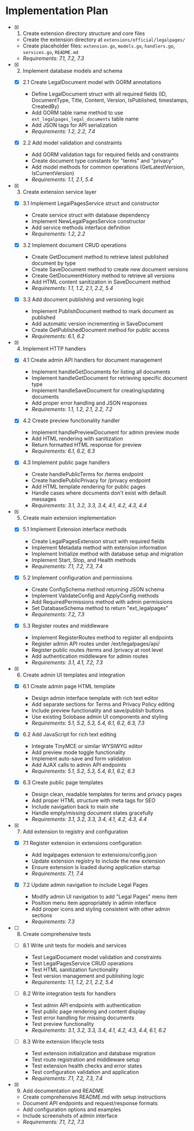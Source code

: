 # Implementation Plan

- [x] 1. Create extension directory structure and core files
  - Create the extension directory at `extensions/official/legalpages/`
  - Create placeholder files: `extension.go`, `models.go`, `handlers.go`, `services.go`, `README.md`
  - _Requirements: 7.1, 7.2, 7.3_

- [x] 2. Implement database models and schema
  - [x] 2.1 Create LegalDocument model with GORM annotations
    - Define LegalDocument struct with all required fields (ID, DocumentType, Title, Content, Version, IsPublished, timestamps, CreatedBy)
    - Add GORM table name method to use `ext_legalpages_legal_documents` table name
    - Add JSON tags for API serialization
    - _Requirements: 1.2, 2.2, 7.4_

  - [x] 2.2 Add model validation and constraints
    - Add GORM validation tags for required fields and constraints
    - Create document type constants for "terms" and "privacy"
    - Add model methods for common operations (GetLatestVersion, IsCurrentVersion)
    - _Requirements: 1.1, 2.1, 5.4_

- [x] 3. Create extension service layer
  - [x] 3.1 Implement LegalPagesService struct and constructor
    - Create service struct with database dependency
    - Implement NewLegalPagesService constructor
    - Add service methods interface definition
    - _Requirements: 1.2, 2.2_

  - [x] 3.2 Implement document CRUD operations
    - Create GetDocument method to retrieve latest published document by type
    - Create SaveDocument method to create new document versions
    - Create GetDocumentHistory method to retrieve all versions
    - Add HTML content sanitization in SaveDocument method
    - _Requirements: 1.1, 1.2, 2.1, 2.2, 5.4_

  - [x] 3.3 Add document publishing and versioning logic
    - Implement PublishDocument method to mark document as published
    - Add automatic version incrementing in SaveDocument
    - Create GetPublishedDocument method for public access
    - _Requirements: 6.1, 6.2_

- [x] 4. Implement HTTP handlers
  - [x] 4.1 Create admin API handlers for document management
    - Implement handleGetDocuments for listing all documents
    - Implement handleGetDocument for retrieving specific document type
    - Implement handleSaveDocument for creating/updating documents
    - Add proper error handling and JSON responses
    - _Requirements: 1.1, 1.2, 2.1, 2.2, 7.2_

  - [x] 4.2 Create preview functionality handler
    - Implement handlePreviewDocument for admin preview mode
    - Add HTML rendering with sanitization
    - Return formatted HTML response for preview
    - _Requirements: 6.1, 6.2, 6.3_

  - [x] 4.3 Implement public page handlers
    - Create handlePublicTerms for /terms endpoint
    - Create handlePublicPrivacy for /privacy endpoint
    - Add HTML template rendering for public pages
    - Handle cases where documents don't exist with default messages
    - _Requirements: 3.1, 3.2, 3.3, 3.4, 4.1, 4.2, 4.3, 4.4_

- [x] 5. Create main extension implementation
  - [x] 5.1 Implement Extension interface methods
    - Create LegalPagesExtension struct with required fields
    - Implement Metadata method with extension information
    - Implement Initialize method with database setup and migration
    - Implement Start, Stop, and Health methods
    - _Requirements: 7.1, 7.2, 7.3, 7.4_

  - [x] 5.2 Implement configuration and permissions
    - Create ConfigSchema method returning JSON schema
    - Implement ValidateConfig and ApplyConfig methods
    - Add RequiredPermissions method with admin permissions
    - Set DatabaseSchema method to return "ext_legalpages"
    - _Requirements: 7.2, 7.3_

  - [x] 5.3 Register routes and middleware
    - Implement RegisterRoutes method to register all endpoints
    - Register admin API routes under /ext/legalpages/api/
    - Register public routes /terms and /privacy at root level
    - Add authentication middleware for admin routes
    - _Requirements: 3.1, 4.1, 7.2, 7.3_

- [x] 6. Create admin UI templates and integration
  - [x] 6.1 Create admin page HTML template
    - Design admin interface template with rich text editor
    - Add separate sections for Terms and Privacy Policy editing
    - Include preview functionality and save/publish buttons
    - Use existing Solobase admin UI components and styling
    - _Requirements: 5.1, 5.2, 5.3, 5.4, 6.1, 6.2, 6.3, 7.3_

  - [x] 6.2 Add JavaScript for rich text editing
    - Integrate TinyMCE or similar WYSIWYG editor
    - Add preview mode toggle functionality
    - Implement auto-save and form validation
    - Add AJAX calls to admin API endpoints
    - _Requirements: 5.1, 5.2, 5.3, 5.4, 6.1, 6.2, 6.3_

  - [x] 6.3 Create public page templates
    - Design clean, readable templates for terms and privacy pages
    - Add proper HTML structure with meta tags for SEO
    - Include navigation back to main site
    - Handle empty/missing document states gracefully
    - _Requirements: 3.1, 3.2, 3.3, 3.4, 4.1, 4.2, 4.3, 4.4_

- [x] 7. Add extension to registry and configuration
  - [x] 7.1 Register extension in extensions configuration
    - Add legalpages extension to extensions/config.json
    - Update extension registry to include the new extension
    - Ensure extension is loaded during application startup
    - _Requirements: 7.1, 7.4_

  - [x] 7.2 Update admin navigation to include Legal Pages
    - Modify admin UI navigation to add "Legal Pages" menu item
    - Position menu item appropriately in admin interface
    - Add proper icons and styling consistent with other admin sections
    - _Requirements: 7.3_

- [ ] 8. Create comprehensive tests
  - [ ] 8.1 Write unit tests for models and services
    - Test LegalDocument model validation and constraints
    - Test LegalPagesService CRUD operations
    - Test HTML sanitization functionality
    - Test version management and publishing logic
    - _Requirements: 1.1, 1.2, 2.1, 2.2, 5.4_

  - [ ] 8.2 Write integration tests for handlers
    - Test admin API endpoints with authentication
    - Test public page rendering and content display
    - Test error handling for missing documents
    - Test preview functionality
    - _Requirements: 3.1, 3.2, 3.3, 3.4, 4.1, 4.2, 4.3, 4.4, 6.1, 6.2_

  - [ ] 8.3 Write extension lifecycle tests
    - Test extension initialization and database migration
    - Test route registration and middleware setup
    - Test extension health checks and error states
    - Test configuration validation and application
    - _Requirements: 7.1, 7.2, 7.3, 7.4_

- [x] 9. Add documentation and README
  - Create comprehensive README.md with setup instructions
  - Document API endpoints and request/response formats
  - Add configuration options and examples
  - Include screenshots of admin interface
  - _Requirements: 7.1, 7.2, 7.3_